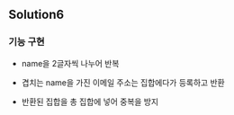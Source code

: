 ## Solution6

### 기능 구현

- name을 2글자씩 나누어 반복


- 겹치는 name을 가진 이메일 주소는 집합에다가 등록하고 반환


- 반환된 집합을 총 집합에 넣어 중복을 방지
